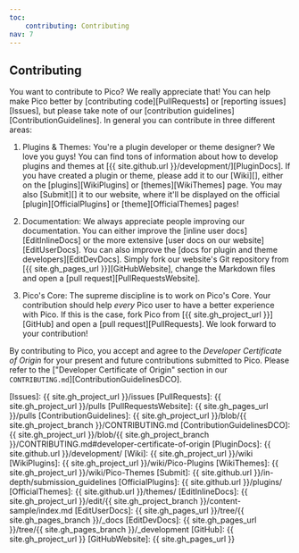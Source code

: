```yaml
---
toc:
    contributing: Contributing
nav: 7
---
```


## Contributing

You want to contribute to Pico? We really appreciate that! You can help make Pico better by [contributing code][PullRequests] or [reporting issues][Issues], but please take note of our [contribution guidelines][ContributionGuidelines]. In general you can contribute in three different areas:

1. Plugins & Themes: You're a plugin developer or theme designer? We love you guys! You can find tons of information about how to develop plugins and themes at [{{ site.github.url }}/development/][PluginDocs]. If you have created a plugin or theme, please add it to our [Wiki][], either on the [plugins][WikiPlugins] or [themes][WikiThemes] page. You may also [Submit][] it to our website, where it'll be displayed on the official [plugin][OfficialPlugins] or [theme][OfficialThemes] pages!

2. Documentation: We always appreciate people improving our documentation. You can either improve the [inline user docs][EditInlineDocs] or the more extensive [user docs on our website][EditUserDocs]. You can also improve the [docs for plugin and theme developers][EditDevDocs]. Simply fork our website's Git repository from [{{ site.gh_pages_url }}][GitHubWebsite], change the Markdown files and open a [pull request][PullRequestsWebsite].

3. Pico's Core: The supreme discipline is to work on Pico's Core. Your contribution should help *every* Pico user to have a better experience with Pico. If this is the case, fork Pico from [{{ site.gh_project_url }}][GitHub] and open a [pull request][PullRequests]. We look forward to your contribution!

By contributing to Pico, you accept and agree to the *Developer Certificate of Origin* for your present and future contributions submitted to Pico. Please refer to the ["Developer Certificate of Origin" section in our `CONTRIBUTING.md`][ContributionGuidelinesDCO].

[Issues]: {{ site.gh_project_url }}/issues
[PullRequests]: {{ site.gh_project_url }}/pulls
[PullRequestsWebsite]: {{ site.gh_pages_url }}/pulls
[ContributionGuidelines]: {{ site.gh_project_url }}/blob/{{ site.gh_project_branch }}/CONTRIBUTING.md
[ContributionGuidelinesDCO]: {{ site.gh_project_url }}/blob/{{ site.gh_project_branch }}/CONTRIBUTING.md#developer-certificate-of-origin
[PluginDocs]: {{ site.github.url }}/development/
[Wiki]: {{ site.gh_project_url }}/wiki
[WikiPlugins]: {{ site.gh_project_url }}/wiki/Pico-Plugins
[WikiThemes]: {{ site.gh_project_url }}/wiki/Pico-Themes
[Submit]: {{ site.github.url }}/in-depth/submission_guidelines
[OfficialPlugins]: {{ site.github.url }}/plugins/
[OfficialThemes]: {{ site.github.url }}/themes/
[EditInlineDocs]: {{ site.gh_project_url }}/edit/{{ site.gh_project_branch }}/content-sample/index.md
[EditUserDocs]: {{ site.gh_pages_url }}/tree/{{ site.gh_pages_branch }}/_docs
[EditDevDocs]: {{ site.gh_pages_url }}/tree/{{ site.gh_pages_branch }}/_development
[GitHub]: {{ site.gh_project_url }}
[GitHubWebsite]: {{ site.gh_pages_url }}
